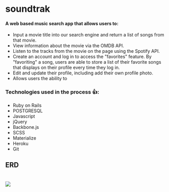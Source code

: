 
# soundtrak
#### A web based music search app that allows users to:

 * Input a movie title into our search engine and return a list of songs from that movie.
 * View information about the movie via the OMDB API.
 * Listen to the tracks from the movie on the page using the Spotify API.
 * Create an account and log in to access the "favorites" feature.  By "favoriting" a song, users are able to store a list of their favorite songs that displays on their profile every time they log in.
 * Edit and update their profile, including add their own profile photo.
 * Allows users the ability to


### Technologies used in the process :+1::

 * Ruby on Rails
 * POSTGRESQL
 * Javascript
 * jQuery
 * Backbone.js
 * SCSS
 * Materialize
 * Heroku
 * Git


## ERD

# ![](/images/ERD.png)


<script src="http://strapdownjs.com/v/0.2/strapdown.js"></script>
</html>

